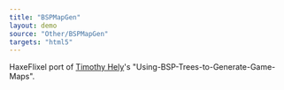 ```yaml
---
title: "BSPMapGen"
layout: demo
source: "Other/BSPMapGen"
targets: "html5"
---
```


HaxeFlixel port of [Timothy Hely](https://github.com/tutsplus/Using-BSP-Trees-to-Generate-Game-Maps)'s "Using-BSP-Trees-to-Generate-Game-Maps".